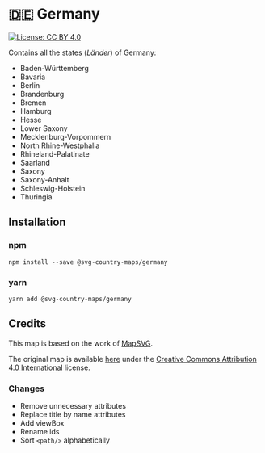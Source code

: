 # 🇩🇪 Germany

[![License: CC BY 4.0](https://img.shields.io/badge/License-CC%20BY%204.0-blue.svg)](https://creativecommons.org/licenses/by/4.0/)

Contains all the states (_Länder_) of Germany:
* Baden-Württemberg
* Bavaria
* Berlin
* Brandenburg
* Bremen
* Hamburg
* Hesse
* Lower Saxony
* Mecklenburg-Vorpommern
* North Rhine-Westphalia
* Rhineland-Palatinate
* Saarland
* Saxony
* Saxony-Anhalt
* Schleswig-Holstein
* Thuringia

## Installation

### npm

`npm install --save @svg-country-maps/germany`

### yarn

`yarn add @svg-country-maps/germany`

## Credits

This map is based on the work of [MapSVG](https://mapsvg.com).

The original map is available [here](https://mapsvg.com/maps/germany) under the [Creative Commons Attribution 4.0 International](https://creativecommons.org/licenses/by/4.0/) license.

### Changes

* Remove unnecessary attributes
* Replace title by name attributes
* Add viewBox
* Rename ids
* Sort `<path/>` alphabetically
